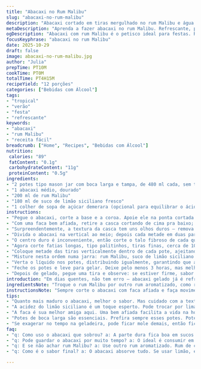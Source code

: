 ```yaml
---
title: "Abacaxi no Rum Malibu"
slug: "abacaxi-no-rum-malibu"
description: "Abacaxi cortado em tiras mergulhado no rum Malibu e água de coco. Usados para enfeitar drinks tropicais ou petiscar direto do pote geladinho. Simples, refrescante, levemente alcoólico, fácil de fazer e perfeito para dias quentes ou festas improvisadas. Receita adaptada para deixar as tiras mais finas, com toque de limão siciliano no lugar da água de coco, acrescentando acidez, e tempos ajustados para otimizar sabor e textura. Ideal pra quem quer fugir do básico e surpreender com algo diferente no bar de casa."
metaDescription: "Aprenda a fazer abacaxi no rum Malibu. Refrescante, prático e perfeito para dias quentes. Surpreenda seus convidados com este petisco tropical."
ogDescription: "Abacaxi com rum Malibu é o petisco ideal para festas. Refrescante, prático e delicioso, perfeito para alegrar qualquer barzinho."
focusKeyphrase: "abacaxi no rum Malibu"
date: 2025-10-29
draft: false
image: abacaxi-no-rum-malibu.jpg
author: "Julia"
prepTime: PT10M
cookTime: PT0M
totalTime: PT4H15M
recipeYield: "12 porções"
categories: ["Bebidas com Álcool"]
tags:
- "tropical"
- "verão"
- "festa"
- "refrescante"
keywords:
- "abacaxi"
- "rum Malibu"
- "receita fácil"
breadcrumb: ["Home", "Recipes", "Bebidas com Álcool"]
nutrition: 
 calories: "89"
 fatContent: "0.1g"
 carbohydrateContent: "11g"
 proteinContent: "0.5g"
ingredients:
- "2 potes tipo mason jar com boca larga e tampa, de 480 ml cada, sem tampas"
- "1 abacaxi médio, dourado"
- "200 ml de rum Malibu"
- "180 ml de suco de limão siciliano fresco"
- "1 colher de sopa de açúcar demerara (opcional para equilibrar o ácido)"
instructions:
- "Pegue o abacaxi, corte a base e a coroa. Apoie ele na ponta cortada para ficar firme."
- "Com uma faca bem afiada, retire a casca cortando de cima pra baixo; não economize na espessura, pois a casca amarga demais."
- "Surpreendentemente, a textura da casca tem uns olhos duros – remova tudo até ficar lisinho e amarelinho."
- "Divida o abacaxi na vertical ao meio; depois cada metade em duas partes — vai ter quatro pedaços gigantes."
- "O centro duro é inconveniente, então corte o talo fibroso de cada quarto separadamente, com cuidado pra não perder muito da polpa."
- "Agora corte fatias longas, tipo palitinhos, tiras finas, cerca de 10 a 12 no total. Fatias mais finas pegam mais sabor do rum."
- "Coloque metade das tiras verticalmente dentro de cada pote, ajeitando para sobrar um espaço perto da boca do pote — não aperte demais, o líquido precisa circular."
- "Misture nesta ordem numa jarra: rum Malibu, suco de limão siciliano e açúcar demerara; mexa até dissolver o açúcar, essa mistura refresca e dá leve acidez."
- "Verta o líquido nos potes, distribuindo igualmente, garantindo que as tiras fiquem cobertas. Caso as tiras sejam maiores que os potes, corte um pedacinho para fechar bem a tampa."
- "Feche os potes e leve para gelar. Deixe pelo menos 3 horas, mas melhor 4 a 5, pois o aroma e sabor se intensificam de forma mágica, sem perder o crocante do abacaxi."
- "Depois de gelado, pegue uma tira e observe: se estiver firme, sabor equilibrado e com cheiro do rum misturado ao limão, tá pronto para usar ou se deliciar puro."
introduction: "Em dias quentes, não tem erro – abacaxi gelado já é refresco, abacaxi com rum vira festa. Estava cansado da mesmice das frutas e doses, aí testei essa técnica de marinar abacaxi direto no rum Malibu, adicionando um toque ácido de limão siciliano para equilibrar. O interessante é cortar as tiras não muito grossas, porque abacaxi muito grande fica pesado, quebra fácil e o rum demora a entrar no centro. Já fiz com água de coco, mas preferi o limão para não ficar tão doce. Resultado: um aperitivo que alegra barzinho caseiro, enfeita coquetéis, e dura dias na geladeira sem murchar. Sabor tropical, leve, pra quem gosta de algo diferente sem complicação."
ingredientsNote: "Troque o rum Malibu por outro rum aromatizado, como rum de coco ou maracujá; o ácido do limão siciliano pode ser substituído por suco de lima ou até laranja para um toque mais doce. O açúcar é opcional, depende do gosto do abacaxi e do equilíbrio ácido-doce desejado. Usar potes com boca larga facilita a colocação das fatias e o fechamento hermético. Não economize na limpeza da casca — evitar a parte amarga é essencial para o sabor final. Abacaxis mais maduros são melhores, mas cuidado para não exagerar, pois fruta muito doce e mole solta muita água e amarga o líquido."
instructionsNote: "Sempre corte o abacaxi com faca afiada e faça movimentos firmes para evitar amassar a fruta, o que libera muito suco e perde crocância. A extração da parte dura do miolo evita aquela textura fibrosa nada agradável ao mastigar, e ajuda o líquido a penetrar melhor. A mistura do rum deve ser feita antes para dissolver qualquer açúcar granulado — isso evita que o fundo fique doce demais. Respeite a ordem do líquido para não diluir sabores. O tempo de geladeira é fundamental; experimente com 3 horas, observando textura, e ajuste para mais conforme o gosto pessoal. Se passar de 24 horas, pode ficar mole e alcoólico demais. Aposto que no fim você vai querer repetir."
tips:
- "Quanto mais maduro o abacaxi, melhor o sabor. Mas cuidado com a textura. Frutas muito maduras soltam água e vão deixar o seu petisco mole. Olho na casca - sempre bem removida para evitar amargor."
- "A acidez do limão siciliano é um toque esperto. Pode trocar por lima ou até laranja. Isso vai mudar o perfil do seu doce. Se preferir mais doce, coloque um pouco mais de açúcar demerara."
- "A faca é sua melhor amiga aqui. Uma bem afiada facilita a vida na hora de descascar e cortar. Faz teste antes, assim evita amassar tudo. Busque sempre a crocância no abacaxi - parte fibrosa não é legal."
- "Potes de boca larga são essenciais. Prefira sempre esses potes. Potes comuns com boca estreita só geram dificuldade. Entregar suas tiras ali dentro vai aborrecer."
- "Se exagerar no tempo na geladeira, pode ficar mole demais, então fica atenta a isso. O equilíbrio é chave. 3 horas é o ponto inicial para testar - depois adapte ao seu gosto."
faq:
- "q: Como uso o abacaxi que sobrou? a: A parte dura fica boa em sucos ou batidas. Taca um pouco de água e bate tudo. Serve em sobremesas ou como geleia com outras frutas."
- "q: Pode guardar o abacaxi por muito tempo? a: O ideal é consumir em até 5 dias. Se tiver dúvidas, cheque se não ficou muito mole. O álcool ajuda a conservar mas não é milagre."
- "q: E se não achar rum Malibu? a: Use outro rum aromatizado. Rum de coco é uma boa alternativa. Deve ter atenção ao sabor. A mistura pode mudar."
- "q: Como é o sabor final? a: O abacaxi absorve tudo. Se usar limão, ele fica com acidez suave, equilibrada. Se não - más surpresas. Depende do equilíbrio do doce e do azedo."

---
```

